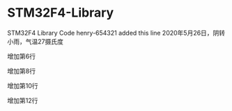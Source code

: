 ﻿# STM32F4-Library
STM32F4  Library Code
henry-654321 added this line
2020年5月26日，阴转小雨，气温27摄氏度

增加第6行

增加第8行

增加第10行

增加第12行